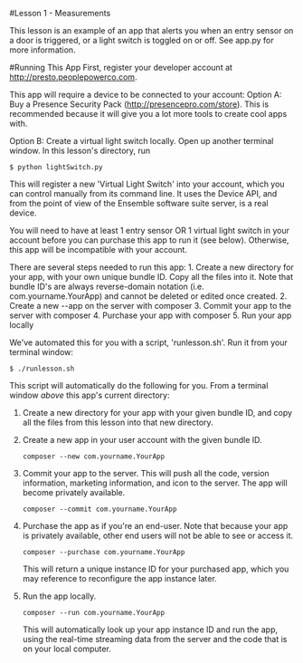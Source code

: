 #Lesson 1 - Measurements

This lesson is an example of an app that alerts you when an entry sensor on a door is triggered, or a light switch is toggled on or off. See app.py for more information.

#Running This App
First, register your developer account at http://presto.peoplepowerco.com.

 This app will require a device to be connected to your account:
    Option A:  Buy a Presence Security Pack (http://presencepro.com/store). This is recommended because it will give you a lot more tools to create cool apps with.

  Option B:  Create a virtual light switch locally. Open up another terminal window. In this lesson's directory, run
  
  `$ python lightSwitch.py`
  
  This will register a new 'Virtual Light Switch' into your account, which you can control manually from its command line. It uses the Device API, and from the point of view of the Ensemble software suite server, is a real device.
 
  You will need to have at least 1 entry sensor OR 1 virtual light switch in your account before you can purchase this app to run it (see below). Otherwise, this app will be incompatible with your account.
 
 
 There are several steps needed to run this app:
    1. Create a new directory for your app, with your own unique bundle ID. Copy all the files into it.
       Note that bundle ID's are always reverse-domain notation (i.e. com.yourname.YourApp) and cannot be deleted or edited once created.
    2. Create a new --app on the server with composer
    3. Commit your app to the server with composer
    4. Purchase your app with composer
    5. Run your app locally
 
 We've automated this for you with a script, 'runlesson.sh'. Run it from your terminal window:
 
  `$ ./runlesson.sh`

 
 This script will automatically do the following for you.  From a terminal window *above* this app's current directory:
 
 1. Create a new directory for your app with your given bundle ID, and copy all the files from this lesson into that new directory.

 2. Create a new app in your user account with the given bundle ID.
 
    `composer --new com.yourname.YourApp`
 
 3. Commit your app to the server.
      This will push all the code, version information, marketing information, and icon to the server. The app will become privately available.

      `composer --commit com.yourname.YourApp`

 
 4. Purchase the app as if you're an end-user. Note that because your app is privately available, other end users will not be able to see or access it.

    `composer --purchase com.yourname.YourApp`
 
    This will return a unique instance ID for your purchased app, which you may reference to reconfigure the app instance later.

 5. Run the app locally.

      `composer --run com.yourname.YourApp`

    This will automatically look up your app instance ID and run the app, using the real-time streaming data from the server and the code that is on your local computer.
